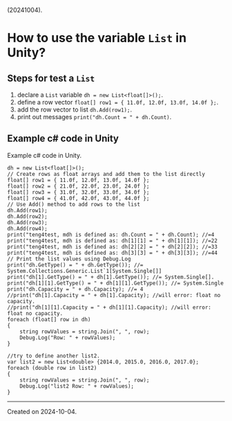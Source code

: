 
(20241004).

# How to use the variable `List` in Unity?

## Steps for test a `List`

1. declare a `List` variable `dh = new List<float[]>();`.
1. define a row vector `float[] row1 = { 11.0f, 12.0f, 13.0f, 14.0f };`.
1. add the row vector to list `dh.Add(row1);`.
1. print out messages `print("dh.Count = " + dh.Count)`.

## Example c# code in Unity

Example c# code in Unity.

```
dh = new List<float[]>();
// Create rows as float arrays and add them to the list directly
float[] row1 = { 11.0f, 12.0f, 13.0f, 14.0f };
float[] row2 = { 21.0f, 22.0f, 23.0f, 24.0f };
float[] row3 = { 31.0f, 32.0f, 33.0f, 34.0f };
float[] row4 = { 41.0f, 42.0f, 43.0f, 44.0f };
// Use Add() method to add rows to the list
dh.Add(row1);
dh.Add(row2);
dh.Add(row3);
dh.Add(row4);
print("teng4test, mdh is defined as: dh.Count = " + dh.Count); //=4
print("teng4test, mdh is defined as: dh[1][1] = " + dh[1][1]); //=22
print("teng4test, mdh is defined as: dh[2][2] = " + dh[2][2]); //=33
print("teng4test, mdh is defined as: dh[3][3] = " + dh[3][3]); //=44
// Print the list values using Debug.Log
print("dh.GetType() = " + dh.GetType()); //= System.Collections.Generic.List`1[System.Single[]]
print("dh[1].GetType() = " + dh[1].GetType()); //= System.Single[].
print("dh[1][1].GetType() = " + dh[1][1].GetType()); //= System.Single
print("dh.Capacity = " + dh.Capacity); //= 4
//print("dh[1].Capacity = " + dh[1].Capacity); //will error: float no capacity.
//print("dh[1][1].Capacity = " + dh[1][1].Capacity); //will error: float no capacity.
foreach (float[] row in dh)
{
    string rowValues = string.Join(", ", row);
    Debug.Log("Row: " + rowValues);
}

//try to define another list2.
var list2 = new List<double> {2014.0, 2015.0, 2016.0, 2017.0};
foreach (double row in list2)
{
    string rowValues = string.Join(", ", row);
    Debug.Log("list2 Row: " + rowValues);
}
```

------
Created on 2024-10-04.

